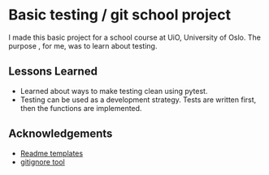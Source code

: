# Basic testing / git school project
I made this basic project for a school course at UiO, University of Oslo. 
The purpose , for me, was to learn about testing. 

## Lessons Learned
- Learned about ways to make testing clean using pytest. 
- Testing can be used as a development strategy. 
Tests are written first, then the functions are implemented. 





## Acknowledgements
 - [Readme templates](https://readme.so/)
 - [gitignore tool](gitignore.io)
